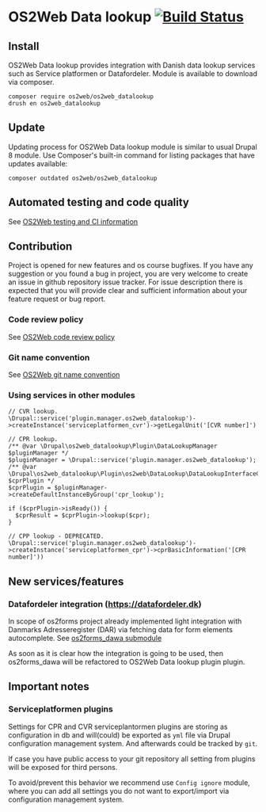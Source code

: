 # OS2Web Data lookup  [![Build Status](https://travis-ci.org/OS2web/os2web_datalookup.svg?branch=8.x)](https://travis-ci.org/OS2web/os2web_datalookup)
## Install

OS2Web Data lookup provides integration with Danish data lookup services such as Service platformen or Datafordeler.
Module is available to download via composer.
```
composer require os2web/os2web_datalookup
drush en os2web_datalookup
```

## Update
Updating process for OS2Web Data lookup module is similar to usual Drupal 8 module.
Use Composer's built-in command for listing packages that have updates available:

```
composer outdated os2web/os2web_datalookup
```

## Automated testing and code quality
See [OS2Web testing and CI information](https://github.com/OS2Web/docs#testing-and-ci)

## Contribution

Project is opened for new features and os course bugfixes.
If you have any suggestion or you found a bug in project, you are very welcome
to create an issue in github repository issue tracker.
For issue description there is expected that you will provide clear and
sufficient information about your feature request or bug report.

### Code review policy
See [OS2Web code review policy](https://github.com/OS2Web/docs#code-review)

### Git name convention
See [OS2Web git name convention](https://github.com/OS2Web/docs#git-guideline)

### Using services in other modules

```
// CVR lookup.
\Drupal::service('plugin.manager.os2web_datalookup')->createInstance('serviceplatformen_cvr')->getLegalUnit('[CVR number]')

// CPR lookup.
/** @var \Drupal\os2web_datalookup\Plugin\DataLookupManager $pluginManager */
$pluginManager = \Drupal::service('plugin.manager.os2web_datalookup');
/** @var \Drupal\os2web_datalookup\Plugin\os2web\DataLookup\DataLookupInterfaceCpr $cprPlugin */
$cprPlugin = $pluginManager->createDefaultInstanceByGroup('cpr_lookup');

if ($cprPlugin->isReady()) {
  $cprResult = $cprPlugin->lookup($cpr);
}

// CPP lookup - DEPRECATED.
\Drupal::service('plugin.manager.os2web_datalookup')->createInstance('serviceplatformen_cpr')->cprBasicInformation('[CPR number]'))
```

## New services/features

### Datafordeler integration (https://datafordeler.dk)

In scope of os2forms project already implemented light integration
with Danmarks Adresseregister (DAR) via fetching data for form elements
autocomplete. See [os2forms_dawa submodule](https://github.com/OS2Forms/os2forms)

As soon as it is clear how the integration is going to be used, then
os2forms_dawa will be refactored to OS2Web Data lookup plugin plugin.

## Important notes
### Serviceplatformen plugins
Settings for CPR and CVR serviceplantormen plugins are storing as configuration
in db and will(could) be exported as `yml` file via Drupal configuration
management system. And afterwards could be tracked by `git`.

If case you have public access to your git repository all setting from plugins
will be exposed for third persons.

To avoid/prevent this behavior we recommend use `Config ignore` module, where
you can add all settings you do not want to export/import via configuration
management system.
